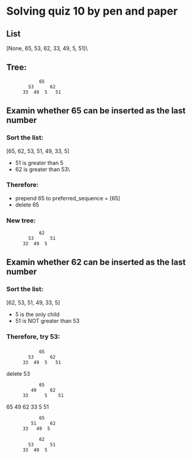 # Solving quiz 10 by pen and paper
## List
[None, 65, 53, 62, 33, 49, 5, 51]\
## Tree:
```
            65
        53      62
      33  49  5   51
```
## Examin whether 65 can be inserted as the last number
### Sort the list:
[65, 62, 53, 51, 49, 33, 5]
- 51 is greater than 5
- 62 is greater than 53\
### Therefore:
- prepend 65 to preferred_sequence = [65]
- delete 65
### New tree:
```
            62
        53      51
      33  49  5
```
## Examin whether 62 can be inserted as the last number
### Sort the list:
[62, 53, 51, 49, 33, 5]
- 5 is the only child
- 51 is NOT greater than 53
### Therefore, try 53:





###
```
            65
        53      62
      33  49  5   51
```
delete 53
```
            65
         49     62
      33      5    51
```
65 49 62 33 5 51
```
            65
         51     62
      33   49  5
```

```
            62
        53      51
      33  49  5
```
